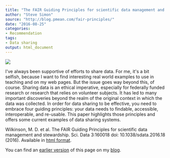 ```yaml
---
title: "The FAIR Guiding Principles for scientific data management and stewardship"
author: "Steve Simon"
source: "http://blog.pmean.com/fair-principles/"
date: "2016-08-25"
categories:
- Recommendation
tags:
- Data sharing
output: html_document
---
```


![](http://www.pmean.com/new-images/16/fair-principles01.png)

<div class="notes">

I've always been supportive of efforts to share data. For me, it's a bit selfish, because I want to find interesting real world examples to use in teaching and on my web pages. But the issue goes way beyond this, of course. Sharing data is an ethical imperative, especially for federally funded research or research that relies on volunteer subjects. It has led to many important discoveries beyond the realm of the original context in which the data was collected. In order for data sharing to be effective, you need to embrace four guiding principles: your data needs to findable, accessible, interoperable, and re-usable. This paper highlights those principles and offers some current examples of data sharing systems.

Wilkinson, M. D. et al. The FAIR Guiding Principles for scientific data management and stewardship. Sci. Data 3:160018 doi: 10.1038/sdata.2016.18 (2016). Available in [html format][wilk1].

You can find an [earlier version][sim1] of this page on my [blog][sim2].

[sim1]: http://blog.pmean.com/fair-principles/
[sim2]: http://blog.pmean.com

[wilk1]: http://www.nature.com/articles/sdata201618

</div>
